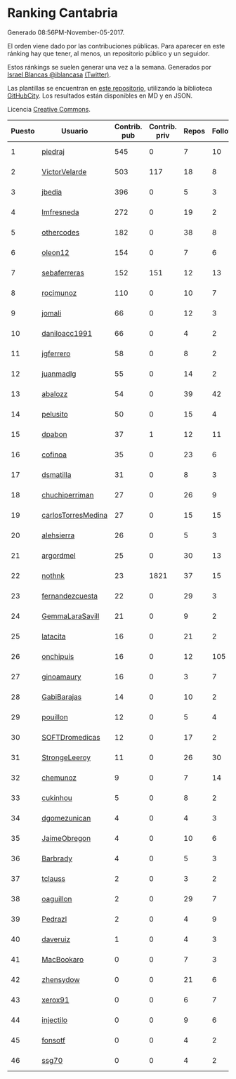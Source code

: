 # Ranking Cantabria

Generado 08:56PM-November-05-2017.

El orden viene dado por las contribuciones públicas. Para aparecer en este ránking hay que tener, al menos, un repositorio público y un seguidor.

Estos ránkings se suelen generar una vez a la semana. Generados por [Israel Blancas @iblancasa](https://github.com/iblancasa/) [(Twitter)](https://twitter.com/iblancasa).

Las plantillas se encuentran en [este repositorio](https://github.com/iblancasa/GH-Spanish-Ranking), utilizando la biblioteca [GitHubCity](https://github.com/iblancasa/GitHubCity). Los resultados están disponibles en MD y en JSON.

Licencia [Creative Commons](https://creativecommons.org/licenses/by/4.0/).

| Puesto   |  Usuario  | Contrib. pub | Contrib. priv |Repos| Followers | Desde |  Avatar  |
|----------|-----------|--------------|---------------|-----|-----------|-------|----------|
|1|[piedraj](https://github.com/piedraj)|545|0|7|10|2012-12-05|![piedraj](https://avatars3.githubusercontent.com/u/2972752)|
|2|[VictorVelarde](https://github.com/VictorVelarde)|503|117|18|8|2010-10-28|![VictorVelarde](https://avatars0.githubusercontent.com/u/458196)|
|3|[jbedia](https://github.com/jbedia)|396|0|5|3|2013-10-28|![jbedia](https://avatars3.githubusercontent.com/u/5796721)|
|4|[lmfresneda](https://github.com/lmfresneda)|272|0|19|2|2015-06-20|![lmfresneda](https://avatars2.githubusercontent.com/u/12979415)|
|5|[othercodes](https://github.com/othercodes)|182|0|38|8|2013-06-25|![othercodes](https://avatars3.githubusercontent.com/u/4815856)|
|6|[oleon12](https://github.com/oleon12)|154|0|7|6|2015-04-17|![oleon12](https://avatars0.githubusercontent.com/u/11987639)|
|7|[sebaferreras](https://github.com/sebaferreras)|152|151|12|13|2016-02-12|![sebaferreras](https://avatars3.githubusercontent.com/u/17194770)|
|8|[rocimunoz](https://github.com/rocimunoz)|110|0|10|7|2013-03-02|![rocimunoz](https://avatars3.githubusercontent.com/u/3746906)|
|9|[jomali](https://github.com/jomali)|66|0|12|3|2012-02-01|![jomali](https://avatars3.githubusercontent.com/u/1397370)|
|10|[daniloacc1991](https://github.com/daniloacc1991)|66|0|4|2|2016-10-22|![daniloacc1991](https://avatars3.githubusercontent.com/u/22999279)|
|11|[jgferrero](https://github.com/jgferrero)|58|0|8|2|2015-03-12|![jgferrero](https://avatars1.githubusercontent.com/u/11438536)|
|12|[juanmadlg](https://github.com/juanmadlg)|55|0|14|2|2011-11-04|![juanmadlg](https://avatars0.githubusercontent.com/u/1173469)|
|13|[abalozz](https://github.com/abalozz)|54|0|39|42|2012-01-08|![abalozz](https://avatars1.githubusercontent.com/u/1312336)|
|14|[pelusito](https://github.com/pelusito)|50|0|15|4|2016-04-22|![pelusito](https://avatars2.githubusercontent.com/u/18612896)|
|15|[dpabon](https://github.com/dpabon)|37|1|12|11|2015-06-24|![dpabon](https://avatars0.githubusercontent.com/u/13040959)|
|16|[cofinoa](https://github.com/cofinoa)|35|0|23|6|2013-07-26|![cofinoa](https://avatars1.githubusercontent.com/u/5098603)|
|17|[dsmatilla](https://github.com/dsmatilla)|31|0|8|3|2011-02-14|![dsmatilla](https://avatars0.githubusercontent.com/u/618172)|
|18|[chuchiperriman](https://github.com/chuchiperriman)|27|0|26|9|2008-11-25|![chuchiperriman](https://avatars2.githubusercontent.com/u/36635)|
|19|[carlosTorresMedina](https://github.com/carlosTorresMedina)|27|0|15|15|2015-05-24|![carlosTorresMedina](https://avatars2.githubusercontent.com/u/12585344)|
|20|[alehsierra](https://github.com/alehsierra)|26|0|5|3|2017-04-05|![alehsierra](https://avatars2.githubusercontent.com/u/26929522)|
|21|[argordmel](https://github.com/argordmel)|25|0|30|13|2012-01-11|![argordmel](https://avatars0.githubusercontent.com/u/1320168)|
|22|[nothnk](https://github.com/nothnk)|23|1821|37|15|2009-09-05|![nothnk](https://avatars0.githubusercontent.com/u/123532)|
|23|[fernandezcuesta](https://github.com/fernandezcuesta)|22|0|29|3|2014-04-16|![fernandezcuesta](https://avatars0.githubusercontent.com/u/7312236)|
|24|[GemmaLaraSavill](https://github.com/GemmaLaraSavill)|21|0|9|2|2015-05-08|![GemmaLaraSavill](https://avatars3.githubusercontent.com/u/12323749)|
|25|[latacita](https://github.com/latacita)|16|0|21|2|2013-05-03|![latacita](https://avatars1.githubusercontent.com/u/4329371)|
|26|[onchipuis](https://github.com/onchipuis)|16|0|12|105|2016-09-09|![onchipuis](https://avatars1.githubusercontent.com/u/22107438)|
|27|[ginoamaury](https://github.com/ginoamaury)|16|0|3|7|2016-09-06|![ginoamaury](https://avatars0.githubusercontent.com/u/22031838)|
|28|[GabiBarajas](https://github.com/GabiBarajas)|14|0|10|2|2017-01-18|![GabiBarajas](https://avatars1.githubusercontent.com/u/25196739)|
|29|[pouillon](https://github.com/pouillon)|12|0|5|4|2013-09-16|![pouillon](https://avatars0.githubusercontent.com/u/5470877)|
|30|[SOFTDromedicas](https://github.com/SOFTDromedicas)|12|0|17|2|2016-08-19|![SOFTDromedicas](https://avatars2.githubusercontent.com/u/21133079)|
|31|[StrongeLeeroy](https://github.com/StrongeLeeroy)|11|0|26|30|2011-06-03|![StrongeLeeroy](https://avatars0.githubusercontent.com/u/828457)|
|32|[chemunoz](https://github.com/chemunoz)|9|0|7|14|2016-01-13|![chemunoz](https://avatars0.githubusercontent.com/u/16680009)|
|33|[cukinhou](https://github.com/cukinhou)|5|0|8|2|2015-12-14|![cukinhou](https://avatars2.githubusercontent.com/u/16288214)|
|34|[dgomezunican](https://github.com/dgomezunican)|4|0|4|3|2012-03-23|![dgomezunican](https://avatars0.githubusercontent.com/u/1568677)|
|35|[JaimeObregon](https://github.com/JaimeObregon)|4|0|10|6|2010-09-27|![JaimeObregon](https://avatars1.githubusercontent.com/u/417226)|
|36|[Barbrady](https://github.com/Barbrady)|4|0|5|3|2014-01-18|![Barbrady](https://avatars1.githubusercontent.com/u/6436548)|
|37|[tclauss](https://github.com/tclauss)|2|0|3|2|2013-02-11|![tclauss](https://avatars3.githubusercontent.com/u/3531048)|
|38|[oaguillon](https://github.com/oaguillon)|2|0|29|7|2012-07-05|![oaguillon](https://avatars1.githubusercontent.com/u/1925152)|
|39|[Pedrazl](https://github.com/Pedrazl)|2|0|4|9|2014-12-04|![Pedrazl](https://avatars1.githubusercontent.com/u/10074431)|
|40|[daveruiz](https://github.com/daveruiz)|1|0|4|3|2012-08-16|![daveruiz](https://avatars2.githubusercontent.com/u/2165375)|
|41|[MacBookaro](https://github.com/MacBookaro)|0|0|7|3|2012-01-27|![MacBookaro](https://avatars0.githubusercontent.com/u/1383817)|
|42|[zhensydow](https://github.com/zhensydow)|0|0|21|6|2011-05-09|![zhensydow](https://avatars1.githubusercontent.com/u/777247)|
|43|[xerox91](https://github.com/xerox91)|0|0|6|7|2011-04-19|![xerox91](https://avatars0.githubusercontent.com/u/740021)|
|44|[injectilo](https://github.com/injectilo)|0|0|9|6|2014-09-01|![injectilo](https://avatars1.githubusercontent.com/u/8612274)|
|45|[fonsotf](https://github.com/fonsotf)|0|0|4|2|2015-11-03|![fonsotf](https://avatars1.githubusercontent.com/u/15630996)|
|46|[ssg70](https://github.com/ssg70)|0|0|4|2|2015-11-04|![ssg70](https://avatars0.githubusercontent.com/u/15652669)|
